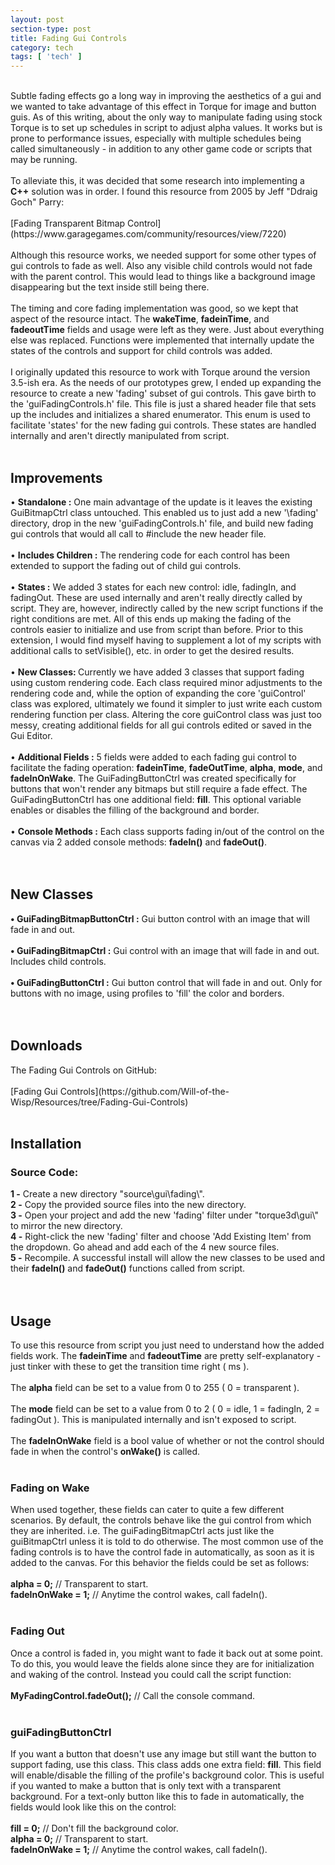 ```yaml
---
layout: post
section-type: post
title: Fading Gui Controls 
category: tech
tags: [ 'tech' ]
---
```



<br>
Subtle fading effects go a long way in improving the aesthetics of a gui and we wanted to take advantage of this effect in Torque for image and button guis. As of this writing, about the only way to manipulate fading using stock Torque is to set up schedules in script to adjust alpha values. It works but is prone to performance issues, especially with multiple schedules being called simultaneously - in addition to any other game code or scripts that may be running. 
<br>
<br>
To alleviate this, it was decided that some research into implementing a <b>C++</b> solution was in order. I found this resource from 2005 by Jeff "Ddraig Goch" Parry:<br> 
<br>
[Fading Transparent Bitmap Control](https://www.garagegames.com/community/resources/view/7220)<br>
<br>
Although this resource works, we needed support for some other types of gui controls to fade as well. Also any visible child controls would not fade with the parent control. This would lead to things like a background image disappearing but the text inside still being there.<br>
<br>
The timing and core fading implementation was good, so we kept that aspect of the resource intact. The <b>wakeTime</b>, <b>fadeinTime</b>, and <b>fadeoutTime</b> fields and usage were left as they were. Just about everything else was replaced. Functions were implemented that internally update the states of the controls and support for child controls was added. 
<br>
<br>
I originally updated this resource to work with Torque around the version 3.5-ish era. As the needs of our prototypes grew, I ended up expanding the resource to create a new 'fading' subset of gui controls. This gave birth to the <filepath>'guiFadingControls.h'</filepath> file. This file is just a shared header file that sets up the includes and initializes a shared enumerator. This enum is used to facilitate 'states' for the new fading gui controls. These states are handled internally and aren't directly manipulated from script.
<br>
<br>
<h2>Improvements</h2>
• <b>Standalone :</b> One main advantage of the update is it leaves the existing GuiBitmapCtrl class untouched. This enabled us to just add a new <filepath>'\fading'</filepath> directory, drop in the new <filepath>'guiFadingControls.h'</filepath> file, and build new fading gui controls that would all call to #include the new header file.<br>
<br>
• <b>Includes Children :</b> The rendering code for each control has been extended to support the fading out of child gui controls.<br>
<br>
• <b>States :</b> We added 3 states for each new control: <filepath>idle</filepath>, <filepath>fadingIn</filepath>, and <filepath>fadingOut</filepath>. These are used internally and aren't really directly called by script. They are, however, indirectly called by the new script functions if the right conditions are met. All of this ends up making the fading of the controls easier to initialize and use from script than before. Prior to this extension, I would find myself having to supplement a lot of my scripts with additional calls to setVisible(), etc. in order to get the desired results.<br>
<br>
• <b>New Classes: </b> Currently we have added 3 classes that support fading using custom rendering code. Each class required minor adjustments to the rendering code and, while the option of expanding the core 'guiControl' class was explored, ultimately we found it simpler to just write each custom rendering function per class. Altering the core guiControl class was just too messy, creating additional fields for all gui controls edited or saved in the Gui Editor.<br> 
<br>
• <b>Additional Fields :</b> 5 fields were added to each fading gui control to facilitate the fading operation: <b>fadeinTime</b>, <b>fadeOutTime</b>, <b>alpha</b>, <b>mode</b>, and <b>fadeInOnWake</b>. The GuiFadingButtonCtrl was created specifically for buttons that won't render any bitmaps but still require a fade effect. The GuiFadingButtonCtrl has one additional field: <b>fill</b>. This optional variable enables or disables the filling of the background and border.<br>
<br>
• <b>Console Methods :</b> Each class supports fading in/out of the control on the canvas via 2 added console methods: <b>fadeIn()</b> and <b>fadeOut()</b>.<br>
<br>
<br>
<h2>New Classes</h2>
<b>• GuiFadingBitmapButtonCtrl :</b> Gui button control with an image that will fade in and out.<br>
<br>
<b>• GuiFadingBitmapCtrl :</b> Gui control with an image that will fade in and out. Includes child controls.<br>
<br>
<b>• GuiFadingButtonCtrl :</b> Gui button control that will fade in and out. Only for buttons with no image, using profiles to 'fill' the color and borders.<br>
<br>
<br>
<h2>Downloads</h2>
The Fading Gui Controls on GitHub:<br>
<br>
[Fading Gui Controls](https://github.com/Will-of-the-Wisp/Resources/tree/Fading-Gui-Controls)
<br>
<br>
<h2>Installation</h2>
<h3>Source Code:</h3>
<b>1 -</b> Create a new directory <filepath>"source\gui\fading\"</filepath>.<br>
<b>2 -</b> Copy the provided source files into the new directory.<br>
<b>3 -</b> Open your project and add the new <filepath>'fading'</filepath> filter under <filepath>"torque3d\gui\"</filepath> to mirror the new directory.<br>
<b>4 -</b> Right-click the new <filepath>'fading'</filepath> filter and choose 'Add Existing Item' from the dropdown. Go ahead and add each of the 4 new source files.<br>
<b>5 -</b> Recompile. A successful install will allow the new classes to be used and their <b>fadeIn()</b> and <b>fadeOut()</b> functions called from script.<br>
<br>
<br>
<h2>Usage</h2>
To use this resource from script you just need to understand how the added fields work. The <b>fadeinTime</b> and <b>fadeoutTime</b> are pretty self-explanatory - just tinker with these to get the transition time right ( ms ).<br>
<br>
The <b>alpha</b> field can be set to a value from 0 to 255 ( 0 = transparent ).<br>
<br>
The <b>mode</b> field can be set to a value from 0 to 2 ( 0 = idle, 1 = fadingIn, 2 = fadingOut ). This is manipulated internally and isn't exposed to script.<br>
<br>
The <b>fadeInOnWake</b> field is a bool value of whether or not the control should fade in when the control's <b>onWake()</b> is called.<br>
<br>
<h3>Fading on Wake</h3>
When used together, these fields can cater to quite a few different scenarios. By default, the controls behave like the gui control from which they are inherited. i.e. The guiFadingBitmapCtrl acts just like the guiBitmapCtrl unless it is told to do otherwise. The most common use of the fading controls is to have the control fade in automatically, as soon as it is added to the canvas. For this behavior the fields could be set as follows:<br>
<br>
<b>alpha = 0;</b> <filepath>// Transparent to start.</filepath><br>
<b>fadeInOnWake = 1;</b> <filepath>// Anytime the control wakes, call fadeIn().</filepath><br>
<br>
<h3>Fading Out</h3>
Once a control is faded in, you might want to fade it back out at some point. To do this, you would leave the fields alone since they are for initialization and waking of the control. Instead you could call the script function:<br>
<br>
<b>MyFadingControl.fadeOut();</b> <filepath>// Call the console command.</filepath><br>
<br>
<h3>guiFadingButtonCtrl</h3>
If you want a button that doesn't use any image but still want the button to support fading, use this class. This class adds one extra field: <b>fill</b>. This field will enable/disable the filling of the profile's background color. This is useful if you wanted to make a button that is only text with a transparent background. For a text-only button like this to fade in automatically, the fields would look like this on the control:<br>
<br>
<b>fill = 0;</b> <filepath>// Don't fill the background color.</filepath><br>
<b>alpha = 0;</b> <filepath>// Transparent to start.</filepath><br>
<b>fadeInOnWake = 1;</b> <filepath>// Anytime the control wakes, call fadeIn().</filepath><br> 
<br>
<br>
